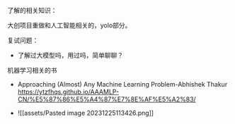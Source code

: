 了解的相关知识：

大创项目重做和人工智能相关的，yolo部分。

复试问题：

- 了解过大模型吗，用过吗，简单聊聊？


机器学习相关的书

- Approaching (Almost) Any Machine Learning Problem-Abhishek Thakur https://ytzfhqs.github.io/AAAMLP-CN/%E5%87%86%E5%A4%87%E7%8E%AF%E5%A2%83/

- ![[assets/Pasted image 20231225113426.png]]
